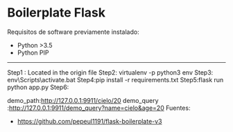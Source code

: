# Boilerplate Flask

Requisitos de software previamente instalado:

+ Python >3.5
+ Python PIP

---

Step1 : Located in the origin file
Step2: virtualenv -p python3 env
Step3: env\Scripts\activate.bat
Step4:pip install -r requirements.txt
Step5:flask run 
python app.py
Step6:

demo_path:http://127.0.0.1:9911/cielo/20
demo_query :http://127.0.0.1:9911/demo_query?name=cielo&age=20
Fuentes:

+ https://github.com/pepeul1191/flask-boilerplate-v3